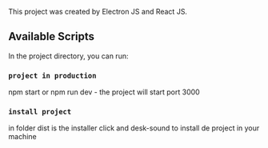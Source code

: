 This project was created by Electron JS and React JS.

## Available Scripts

In the project directory, you can run:

### `project in production`

npm start or npm run dev - the project will start port 3000

### `install project`
in folder dist is the installer click and desk-sound to install de project in your machine
